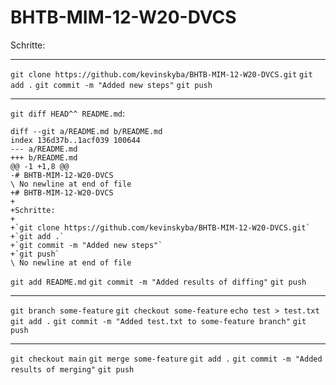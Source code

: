 # BHTB-MIM-12-W20-DVCS

Schritte:


---


`git clone https://github.com/kevinskyba/BHTB-MIM-12-W20-DVCS.git`
`git add .`
`git commit -m "Added new steps"`
`git push`


---


`git diff HEAD^^ README.md`:
```
diff --git a/README.md b/README.md
index 136d37b..1acf039 100644
--- a/README.md
+++ b/README.md
@@ -1 +1,8 @@
-# BHTB-MIM-12-W20-DVCS
\ No newline at end of file
+# BHTB-MIM-12-W20-DVCS
+
+Schritte:
+
+`git clone https://github.com/kevinskyba/BHTB-MIM-12-W20-DVCS.git`
+`git add .`
+`git commit -m "Added new steps"`
+`git push`
\ No newline at end of file
```
`git add README.md`
`git commit -m "Added results of diffing"`
`git push`


---


`git branch some-feature`
`git checkout some-feature`
`echo test > test.txt`
`git add .`
`git commit -m "Added test.txt to some-feature branch"`
`git push`


---


`git checkout main`
`git merge some-feature`
`git add .`
`git commit -m "Added results of merging"`
`git push`
